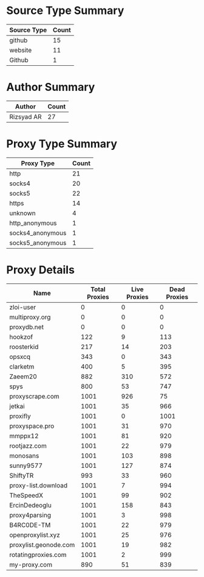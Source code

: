 # Source Type Summary

| Source Type | Count |
|-------------|-------|
| github | 15 |
| website | 11 |
| Github | 1 |


# Author Summary

| Author | Count |
|--------|-------|
| Rizsyad AR | 27 |


# Proxy Type Summary

| Proxy Type | Count |
|------------|-------|
| http | 21 |
| socks4 | 20 |
| socks5 | 22 |
| https | 14 |
| unknown | 4 |
| http_anonymous | 1 |
| socks4_anonymous | 1 |
| socks5_anonymous | 1 |


# Proxy Details

| Name | Total Proxies | Live Proxies | Dead Proxies |
|------|---------------|--------------|---------------|
| zloi-user | 0 | 0 | 0 |
| multiproxy.org | 0 | 0 | 0 |
| proxydb.net | 0 | 0 | 0 |
| hookzof | 122 | 9 | 113 |
| roosterkid | 217 | 14 | 203 |
| opsxcq | 343 | 0 | 343 |
| clarketm | 400 | 5 | 395 |
| Zaeem20 | 882 | 310 | 572 |
| spys | 800 | 53 | 747 |
| proxyscrape.com | 1001 | 926 | 75 |
| jetkai | 1001 | 35 | 966 |
| proxifly | 1001 | 0 | 1001 |
| proxyspace.pro | 1001 | 31 | 970 |
| mmppx12 | 1001 | 81 | 920 |
| rootjazz.com | 1001 | 22 | 979 |
| monosans | 1001 | 103 | 898 |
| sunny9577 | 1001 | 127 | 874 |
| ShiftyTR | 993 | 33 | 960 |
| proxy-list.download | 1001 | 7 | 994 |
| TheSpeedX | 1001 | 99 | 902 |
| ErcinDedeoglu | 1001 | 158 | 843 |
| proxy4parsing | 1001 | 3 | 998 |
| B4RC0DE-TM | 1001 | 22 | 979 |
| openproxylist.xyz | 1001 | 25 | 976 |
| proxylist.geonode.com | 1001 | 19 | 982 |
| rotatingproxies.com | 1001 | 2 | 999 |
| my-proxy.com | 890 | 51 | 839 |
